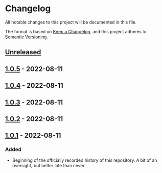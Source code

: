 # Changelog

All notable changes to this project will be documented in this file.

The format is based on [Keep a Changelog](https://keepachangelog.com/en/1.0.0/),
and this project adheres to [Semantic Versioning](https://semver.org/spec/v2.0.0.html).

<!--
Types of Changes:
 - `Added` for new features.
 - `Changed` for changes in existing functionality.
 - `Deprecated` for soon-to-be removed features.
 - `Removed` for now removed features.
 - `Fixed` for any bug fixes.
 - `Security` in case of vulnerabilities.
-->

## [Unreleased]

## [1.0.5] - 2022-08-11

## [1.0.4] - 2022-08-11

## [1.0.3] - 2022-08-11

## [1.0.2] - 2022-08-11

## [1.0.1] - 2022-08-11

### Added

-   Beginning of the officially recorded history of this repository. A bit of an oversight, but better late than never

[Unreleased]: https://github.com/KnightHacks/knighthacks_cli/compare/1.0.5...HEAD

[1.0.5]: https://github.com/KnightHacks/knighthacks_cli/compare/1.0.4...1.0.5

[1.0.4]: https://github.com/KnightHacks/knighthacks_cli/compare/1.0.3...1.0.4

[1.0.3]: https://github.com/KnightHacks/knighthacks_cli/compare/1.0.2...1.0.3

[1.0.2]: https://github.com/KnightHacks/knighthacks_cli/compare/1.0.1...1.0.2

[1.0.1]: https://github.com/KnightHacks/knighthacks_cli/compare/43f34f5b60ade5036c8f0ac6631b2a7a1971a37f...1.0.1
